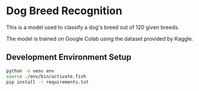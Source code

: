 # Dog Breed Recognition

This is a model used to classify a dog's breed out of 120 given breeds.

The model is trained on Google Colab using the dataset provided by Kaggle.

## Development Environment Setup

```bash
python -m venv env
source ./env/bin/activate.fish
pip install -r requirements.txt
```
